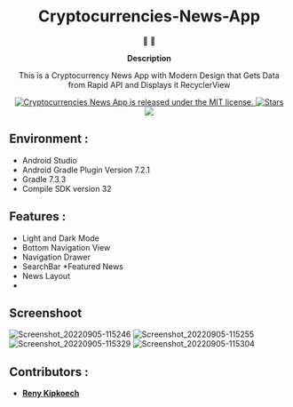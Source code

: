 
<h1 align="center">
Cryptocurrencies-News-App
</h1>

<p align="center">
   📄 🚀
</p>

<p align="center">
  <strong>
   Description
  </strong>
</p>

<p align="center">
 This is a Cryptocurrency News App with Modern Design that Gets Data from Rapid API and Displays it RecyclerView
</p>

<p align="center">

<a href="https://github.com/Tr-reny/Cryptocurrencies-News-App/LICENSE">
 <img src="https://img.shields.io/badge/license-MIT-blue.svg" alt="Cryptocurrencies News App is released under the MIT license." />
  </a>
  
   <a href="https://img.shields.io/github/stars/Tr-reny/Cryptocurrencies-News-App?style=social">
  <img src="https://img.shields.io/github/stars/Tr-reny/Cryptocurrencies-News-App?style=social" alt="Stars" />
 </a>

<a href="https://komarev.com/ghpvc/?username=Cryptocurrencies-News-App&color=green">
  <img src="https://komarev.com/ghpvc/?username=Cryptocurrencies-News-App&color=green" />
 </a>
 
 

</p>

## Environment :
* Android Studio
* Android Gradle Plugin Version 7.2.1
* Gradle 7.3.3
* Compile SDK version 32

## Features :
* Light and Dark Mode
* Bottom Navigation View
* Navigation Drawer
* SearchBar
  *Featured News
* News Layout
*
## Screenshoot
![Screenshot_20220905-115246](https://user-images.githubusercontent.com/57016982/188411532-98659423-3dc2-457b-85b5-30fdd082d183.png)
![Screenshot_20220905-115255](https://user-images.githubusercontent.com/57016982/188411585-3400ac5f-f11d-43ff-bff4-ff192c0db22c.png)
![Screenshot_20220905-115329](https://user-images.githubusercontent.com/57016982/188411664-8a91b2f2-2644-456f-8065-7bef04e0e3a8.png)
![Screenshot_20220905-115304](https://user-images.githubusercontent.com/57016982/188411650-f09d8879-93ec-4abe-a9c1-5d71e6fca686.png)
</p>

## Contributors :
* [**Reny Kipkoech**](https://github.com/Tr-reny)





